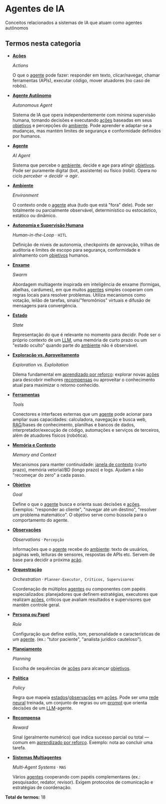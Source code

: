 # Agentes de IA

Conceitos relacionados a sistemas de IA que atuam como agentes autônomos

## Termos nesta categoria

<div class="grid cards" markdown>

- **[Ações](acoes.md)**

    *Actions*

    O que o [agente](../agentes-ia/agente.md) pode fazer: responder em texto, clicar/navegar, chamar ferramentas (APIs), executar código, mover atuadores (no caso de robôs).

- **[Agente Autônomo](agente-autonomo.md)**

    *Autonomous Agent*

    Sistema de IA que opera independentemente com mínima supervisão humana, tomando decisões e executando [ações](../agentes-ia/acoes.md) baseadas em seus [objetivos](../agentes-ia/objetivo.md) e percepções do [ambiente](../agentes-ia/ambiente.md). Pode aprender e adaptar-se a mudanças, mas mantém limites de segurança e conformidade definidos por humanos.

- **[Agente](agente.md)**

    *AI Agent*

    Sistema que percebe o [ambiente](../agentes-ia/ambiente.md), decide e age para atingir [objetivos](../agentes-ia/objetivo.md). Pode ser puramente digital (bot, assistente) ou físico (robô). Opera no ciclo *perceber → decidir → agir*.

- **[Ambiente](ambiente.md)**

    *Environment*

    O contexto onde o [agente](../agentes-ia/agente.md) atua (tudo que está "fora" dele). Pode ser totalmente ou parcialmente observável, determinístico ou estocástico, estático ou dinâmico.

- **[Autonomia e Supervisão Humana](autonomia-e-supervisao-humana.md)**

    *Human-in-the-Loop* · `HITL`

    Definição de níveis de autonomia, checkpoints de aprovação, trilhas de auditoria e limites de escopo para segurança, conformidade e alinhamento com [objetivos](../agentes-ia/objetivo.md) humanos.

- **[Enxame](enxame.md)**

    *Swarm*

    Abordagem multiagente inspirada em inteligência de enxame (formigas, abelhas, cardumes), em que muitos [agentes](../agentes-ia/agente.md) simples cooperam com regras locais para resolver problemas. Utiliza mecanismos como votação, leilão de tarefas, sinais/"feromônios" virtuais e difusão de mensagens para convergência.

- **[Estado](estado.md)**

    *State*

    Representação do que é relevante no momento para decidir. Pode ser o próprio contexto de um [LLM](../ia-generativa/modelos-de-linguagem-grande-porte.md), uma memória de curto prazo ou um "estado oculto" quando parte do [ambiente](../agentes-ia/ambiente.md) não é observável.

- **[Exploração vs. Aproveitamento](exploracao-vs-aproveitamento.md)**

    *Exploration vs. Exploitation*

    Dilema fundamental em [aprendizado por reforço](../conceitos-fundamentais/aprendizado-por-reforco.md): explorar novas [ações](../agentes-ia/acoes.md) para descobrir melhores [recompensas](../agentes-ia/recompensa.md) ou aproveitar o conhecimento atual para maximizar o retorno conhecido.

- **[Ferramentas](ferramentas.md)**

    *Tools*

    Conectores e interfaces externas que um [agente](../agentes-ia/agente.md) pode acionar para ampliar suas capacidades: calculadora, navegação e busca web, [RAG](../ia-generativa/rag.md)/bases de conhecimento, planilhas e bancos de dados, interpretador/execução de código, automações e serviços de terceiros, além de atuadores físicos (robótica).

- **[Memória e Contexto](memoria-e-contexto.md)**

    *Memory and Context*

    Mecanismos para manter continuidade: [janela de contexto](../ia-generativa/janela-de-contexto.md) (curto prazo), memória vetorial/BD (longo prazo) e logs. Ajudam a não "recomeçar do zero" a cada passo.

- **[Objetivo](objetivo.md)**

    *Goal*

    Define o que o [agente](../agentes-ia/agente.md) busca e orienta suas decisões e [ações](../agentes-ia/acoes.md). Exemplos: "responder ao cliente", "navegar até um destino", "resolver um problema matemático". O objetivo serve como bússola para o comportamento do agente.

- **[Observações](observacoes.md)**

    *Observations* · `Percepção`

    Informações que o [agente](../agentes-ia/agente.md) recebe do [ambiente](../agentes-ia/ambiente.md): texto de usuários, páginas web, leituras de sensores, respostas de APIs etc. Servem de base para decidir a próxima [ação](../agentes-ia/acoes.md).

- **[Orquestração](orquestracao.md)**

    *Orchestration* · `Planner-Executor, Críticos, Supervisores`

    Coordenação de múltiplos [agentes](../agentes-ia/agente.md) ou componentes com papéis especializados: planejadores que definem estratégias, executores que realizam [ações](../agentes-ia/acoes.md), críticos que avaliam resultados e supervisores que mantêm controle geral.

- **[Persona ou Papel](persona-ou-papel.md)**

    *Role*

    Configuração que define estilo, tom, personalidade e características de um [agente](../agentes-ia/agente.md). (ex.: "tutor paciente", "analista jurídico cauteloso").

- **[Planejamento](planejamento.md)**

    *Planning*

    Escolha de sequências de [ações](../agentes-ia/acoes.md) para alcançar [objetivos](../agentes-ia/objetivo.md).

- **[Política](politica.md)**

    *Policy*

    Regra que mapeia [estados](../agentes-ia/estado.md)/[observações](../agentes-ia/observacoes.md) em [ações](../agentes-ia/acoes.md). Pode ser uma [rede neural](../conceitos-fundamentais/redes-neurais-artificiais.md) treinada, um conjunto de regras ou um [prompt](../ia-generativa/prompt.md) que orienta decisões de um [LLM](../ia-generativa/modelos-de-linguagem-grande-porte.md)-agente.

- **[Recompensa](recompensa.md)**

    *Reward*

    Sinal (geralmente numérico) que indica sucesso parcial ou total — comum em [aprendizado por reforço](../conceitos-fundamentais/aprendizado-por-reforco.md). Exemplo: nota ao concluir uma tarefa.

- **[Sistemas Multiagentes](sistemas-multiagentes.md)**

    *Multi-Agent Systems* · `MAS`

    Vários [agentes](../agentes-ia/agente.md) cooperando com papéis complementares (ex.: pesquisador, redator, revisor). Exigem protocolos de comunicação e estratégias de coordenação.

</div>

**Total de termos:** 18

